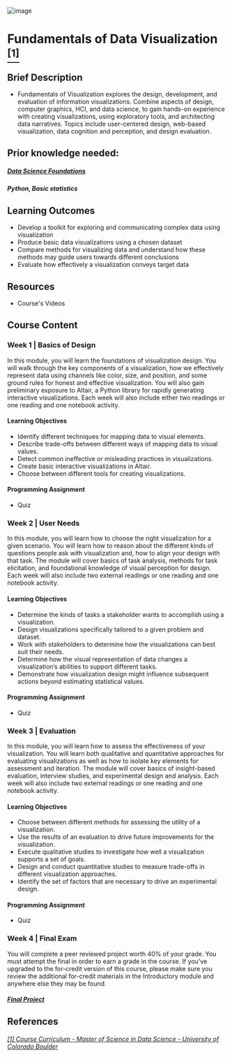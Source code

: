 ![image](https://github.com/laithrasheed/DTSA5304_Fundamentals_of_Data_Visualization/assets/124019127/031aa6ba-746d-459b-8eb0-3fdde64eac4b)

# Fundamentals of Data Visualization [<sup>[1]</sup>](#reference-1)				

## Brief Description

- Fundamentals of Visualization explores the design, development, and evaluation of information visualizations. Combine aspects of design, computer graphics, HCI, and data science, to gain hands-on experience with creating visualizations, using exploratory tools, and architecting data narratives. Topics include user-centered design, web-based visualization, data cognition and perception, and design evaluation.


## Prior knowledge needed: 

##### [Data Science Foundations](https://github.com/laithrasheed/MSDS_Program_Private/tree/main/Data%20Science%20Foundations)
##### Python, Basic statistics

## Learning Outcomes

- Develop a toolkit for exploring and communicating complex data using visualization
- Produce basic data visualizations using a chosen dataset
- Compare methods for visualizing data and understand how these methods may guide users towards different conclusions
- Evaluate how effectively a visualization conveys target data

## Resources

- Course's Videos

## Course Content

### Week 1 |   Basics of Design

In this module, you will learn the foundations of visualization design. You will walk through the key components of a visualization, how we effectively represent data using channels like color, size, and position, and some ground rules for honest and effective visualization. You will also gain preliminary exposure to Altair, a Python library for rapidly generating interactive visualizations. Each week will also include either two readings or one reading and one notebook activity.

#### Learning Objectives

- Identify different techniques for mapping data to visual elements.
- Describe trade-offs between different ways of mapping data to visual values.
- Detect common ineffective or misleading practices in visualizations.
- Create basic interactive visualizations in Altair.
- Choose between different tools for creating visualizations.

#### Programming Assignment

- Quiz

### Week 2 | User Needs

In this module, you will learn how to choose the right visualization for a given scenario. You will learn how to reason about the different kinds of questions people ask with visualization and, how to align your design with that task. The module will cover basics of task analysis, methods for task elicitation, and foundational knowledge of visual perception for design. Each week will also include two external readings or one reading and one notebook activity.

#### Learning Objectives

- Determine the kinds of tasks a stakeholder wants to accomplish using a visualization.
- Design visualizations specifically tailored to a given problem and dataset.
- Work with stakeholders to determine how the visualizations can best suit their needs.
- Determine how the visual representation of data changes a visualization’s abilities to support different tasks.
- Demonstrate how visualization design might influence subsequent actions beyond estimating statistical values.

#### Programming Assignment

- Quiz

### Week 3 | Evaluation

In this module, you will learn how to assess the effectiveness of your visualization. You will learn both qualitative and quantitative approaches for evaluating visualizations as well as how to isolate key elements for assessment and iteration. The module will cover basics of insight-based evaluation, interview studies, and experimental design and analysis. Each week will also include two external readings or one reading and one notebook activity.

#### Learning Objectives

- Choose between different methods for assessing the utility of a visualization.
- Use the results of an evaluation to drive future improvements for the visualization.
- Execute qualitative studies to investigate how well a visualization supports a set of goals.
- Design and conduct quantitative studies to measure trade-offs in different visualization approaches.
- Identify the set of factors that are necessary to drive an experimental design.

#### Programming Assignment

- Quiz


### Week 4 |  Final Exam

You will complete a peer reviewed project worth 40% of your grade. You must attempt the final in order to earn a grade in the course. If you've upgraded to the for-credit version of this course, please make sure you review the additional for-credit materials in the Introductory module and anywhere else they may be found.

##### [Final Project](https://github.com/laithrasheed/MSDS_Program_Private/blob/main/Vital%20Skills%20for%20Data%20Science/Fundamentals%20of%20Data%20Visualization/Final%20Project%20Delivery%20for%20Fundamentals%20of%20Visualization%20Course.pdf)


## References
###### <a name="reference-1"></a>[[1] Course Curriculum - Master of Science in Data Science - University of Colorado Boulder](https://www.colorado.edu/program/data-science/coursera/curriculum/dtsa5303)
